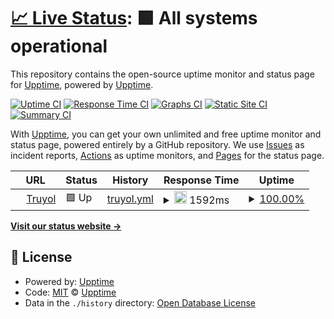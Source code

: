 # [📈 Live Status](https://upptime.github.io/upptime): <!--live status--> **🟩 All systems operational**

This repository contains the open-source uptime monitor and status page for [Upptime](https://upptime.js.org), powered by [Upptime](https://github.com/upptime/upptime).

[![Uptime CI](https://github.com/Truyoladm/upptime/workflows/Uptime%20CI/badge.svg)](https://github.com/Truyoladm/upptime/actions?query=workflow%3A%22Uptime+CI%22)
[![Response Time CI](https://github.com/Truyoladm/upptime/workflows/Response%20Time%20CI/badge.svg)](https://github.com/Truyoladm/upptime/actions?query=workflow%3A%22Response+Time+CI%22)
[![Graphs CI](https://github.com/Truyoladm/upptime/workflows/Graphs%20CI/badge.svg)](https://github.com/Truyoladm/upptime/actions?query=workflow%3A%22Graphs+CI%22)
[![Static Site CI](https://github.com/Truyoladm/upptime/workflows/Static%20Site%20CI/badge.svg)](https://github.com/Truyoladm/upptime/actions?query=workflow%3A%22Static+Site+CI%22)
[![Summary CI](https://github.com/Truyoladm/upptime/workflows/Summary%20CI/badge.svg)](https://github.com/Truyoladm/upptime/actions?query=workflow%3A%22Summary+CI%22)

With [Upptime](https://upptime.js.org), you can get your own unlimited and free uptime monitor and status page, powered entirely by a GitHub repository. We use [Issues](https://github.com/upptime/upptime/issues) as incident reports, [Actions](https://github.com/Truyoladm/upptime/actions) as uptime monitors, and [Pages](https://upptime.github.io/upptime) for the status page.

<!--start: status pages-->
<!-- This summary is generated by Upptime (https://github.com/upptime/upptime) -->
<!-- Do not edit this manually, your changes will be overwritten -->
<!-- prettier-ignore -->
| URL | Status | History | Response Time | Uptime |
| --- | ------ | ------- | ------------- | ------ |
| <img alt="" src="https://icons.duckduckgo.com/ip3/truyol.com.ico" height="13"> [Truyol](https://truyol.com) | 🟩 Up | [truyol.yml](https://github.com/Truyoladm/UP/commits/HEAD/history/truyol.yml) | <details><summary><img alt="Response time graph" src="./graphs/truyol/response-time-week.png" height="20"> 1592ms</summary><br><a href="https://Truyoladm.github.io/upptime/history/truyol"><img alt="Response time 1592" src="https://img.shields.io/endpoint?url=https%3A%2F%2Fraw.githubusercontent.com%2FTruyoladm%2FUP%2FHEAD%2Fapi%2Ftruyol%2Fresponse-time.json"></a><br><a href="https://Truyoladm.github.io/upptime/history/truyol"><img alt="24-hour response time 1041" src="https://img.shields.io/endpoint?url=https%3A%2F%2Fraw.githubusercontent.com%2FTruyoladm%2FUP%2FHEAD%2Fapi%2Ftruyol%2Fresponse-time-day.json"></a><br><a href="https://Truyoladm.github.io/upptime/history/truyol"><img alt="7-day response time 1592" src="https://img.shields.io/endpoint?url=https%3A%2F%2Fraw.githubusercontent.com%2FTruyoladm%2FUP%2FHEAD%2Fapi%2Ftruyol%2Fresponse-time-week.json"></a><br><a href="https://Truyoladm.github.io/upptime/history/truyol"><img alt="30-day response time 1592" src="https://img.shields.io/endpoint?url=https%3A%2F%2Fraw.githubusercontent.com%2FTruyoladm%2FUP%2FHEAD%2Fapi%2Ftruyol%2Fresponse-time-month.json"></a><br><a href="https://Truyoladm.github.io/upptime/history/truyol"><img alt="1-year response time 1592" src="https://img.shields.io/endpoint?url=https%3A%2F%2Fraw.githubusercontent.com%2FTruyoladm%2FUP%2FHEAD%2Fapi%2Ftruyol%2Fresponse-time-year.json"></a></details> | <details><summary><a href="https://Truyoladm.github.io/upptime/history/truyol">100.00%</a></summary><a href="https://Truyoladm.github.io/upptime/history/truyol"><img alt="All-time uptime 100.00%" src="https://img.shields.io/endpoint?url=https%3A%2F%2Fraw.githubusercontent.com%2FTruyoladm%2FUP%2FHEAD%2Fapi%2Ftruyol%2Fuptime.json"></a><br><a href="https://Truyoladm.github.io/upptime/history/truyol"><img alt="24-hour uptime 100.00%" src="https://img.shields.io/endpoint?url=https%3A%2F%2Fraw.githubusercontent.com%2FTruyoladm%2FUP%2FHEAD%2Fapi%2Ftruyol%2Fuptime-day.json"></a><br><a href="https://Truyoladm.github.io/upptime/history/truyol"><img alt="7-day uptime 100.00%" src="https://img.shields.io/endpoint?url=https%3A%2F%2Fraw.githubusercontent.com%2FTruyoladm%2FUP%2FHEAD%2Fapi%2Ftruyol%2Fuptime-week.json"></a><br><a href="https://Truyoladm.github.io/upptime/history/truyol"><img alt="30-day uptime 100.00%" src="https://img.shields.io/endpoint?url=https%3A%2F%2Fraw.githubusercontent.com%2FTruyoladm%2FUP%2FHEAD%2Fapi%2Ftruyol%2Fuptime-month.json"></a><br><a href="https://Truyoladm.github.io/upptime/history/truyol"><img alt="1-year uptime 100.00%" src="https://img.shields.io/endpoint?url=https%3A%2F%2Fraw.githubusercontent.com%2FTruyoladm%2FUP%2FHEAD%2Fapi%2Ftruyol%2Fuptime-year.json"></a></details>

<!--end: status pages-->

[**Visit our status website →**](https://upptime.github.io/upptime)

## 📄 License

- Powered by: [Upptime](https://github.com/upptime/upptime)
- Code: [MIT](./LICENSE) © [Upptime](https://upptime.js.org)
- Data in the `./history` directory: [Open Database License](https://opendatacommons.org/licenses/odbl/1-0/)
